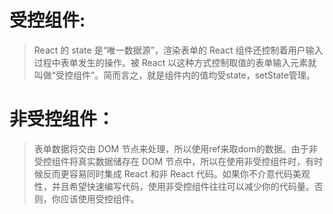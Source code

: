 # 受控组件:
>  React 的 state 是“唯一数据源”，渲染表单的 React 组件还控制着用户输入过程中表单发生的操作。被 React 以这种方式控制取值的表单输入元素就叫做“受控组件”。简而言之，就是组件内的值均受state，setState管理。
>
# 非受控组件：
> 表单数据将交由 DOM 节点来处理，所以使用ref来取dom的数据。由于非受控组件将真实数据储存在 DOM 节点中，所以在使用非受控组件时，有时候反而更容易同时集成 React 和非 React 代码。如果你不介意代码美观性，并且希望快速编写代码，使用非受控组件往往可以减少你的代码量。否则，你应该使用受控组件。
>

